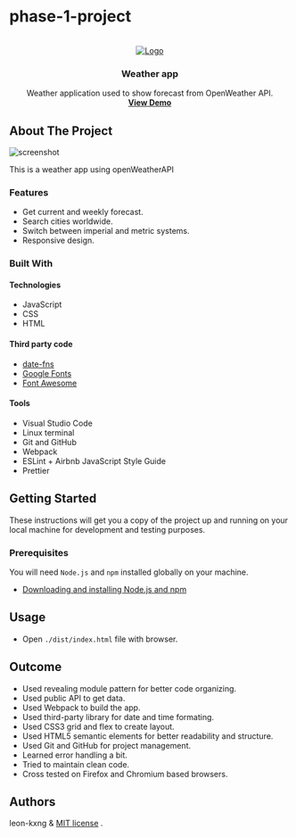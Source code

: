 # phase-1-project
<div id="top"></div>

<!-- PROJECT LOGO -->
<br />
<div align="center">
  <a href="#">
    <img src="https://i.imgur.com/VaTSkQG.png" alt="Logo">
  </a>

<h3 align="center">Weather app</h3>

  <p align="center">
    Weather application used to show forecast from OpenWeather API.
    <br />
    <a href="https://phase1weatherio.netlify.app/#/current-location"><strong>View Demo</strong></a>
  </p>
</div>



<!-- ABOUT THE PROJECT -->
## About The Project

![screenshot](https://i.imgur.com/k0lu3tT.png)

This is a weather app using openWeatherAPI 
### Features

* Get current and weekly forecast.
* Search cities worldwide.
* Switch between imperial and metric systems.
* Responsive design.

### Built With

#### Technologies

* JavaScript
* CSS
* HTML

#### Third party code

* [date-fns](https://date-fns.org/)
* [Google Fonts](https://fonts.google.com/)
* [Font Awesome](https://fontawesome.com/)

#### Tools

* Visual Studio Code
* Linux terminal
* Git and GitHub
* Webpack
* ESLint + Airbnb JavaScript Style Guide
* Prettier





<!-- GETTING STARTED -->
## Getting Started

These instructions will get you a copy of the project up and running on your local machine for development and testing purposes.

### Prerequisites

You will need `Node.js` and `npm` installed globally on your machine.
* [Downloading and installing Node.js and npm](https://docs.npmjs.com/downloading-and-installing-node-js-and-npm)


## Usage

* Open `./dist/index.html` file with browser.





<!-- OUTCOME -->
## Outcome

* Used revealing module pattern for better code organizing.
* Used public API to get data.
* Used Webpack to build the app.
* Used third-party library for date and time formating.
* Used CSS3 grid and flex to create layout.
* Used HTML5 semantic elements for better readability and structure.
* Used Git and GitHub for project management.
* Learned error handling a bit.
* Tried to maintain clean code.
* Cross tested on Firefox and Chromium based browsers.





<!-- AUTHORS -->
## Authors

leon-kxng  & [MIT license](LICENSE) .




